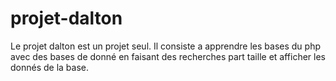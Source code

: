# projet-dalton

Le projet dalton est un projet seul. Il consiste a apprendre les bases du php avec des bases de donné en faisant des recherches part taille et afficher les donnés de la base.
